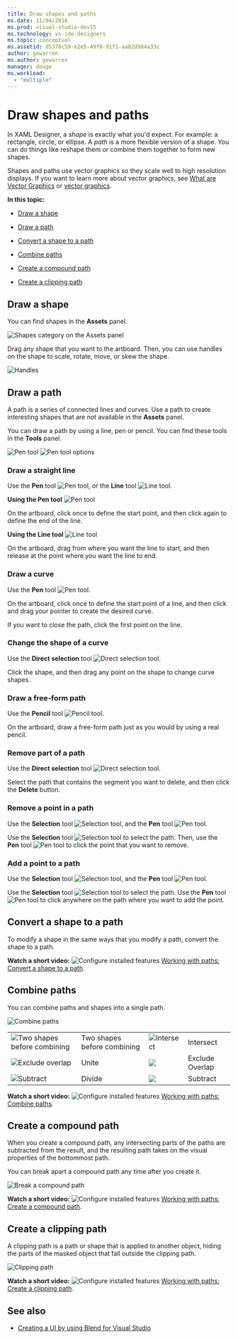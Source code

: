 ```yaml
---
title: Draw shapes and paths
ms.date: 11/04/2016
ms.prod: visual-studio-dev15
ms.technology: vs-ide-designers
ms.topic: conceptual
ms.assetid: d5378c59-e2e5-49f0-91f1-aa82d984a33c
author: gewarren
ms.author: gewarren
manager: douge
ms.workload:
  - "multiple"
---
```

# Draw shapes and paths
In XAML Designer, a *shape* is exactly what you'd expect. For example: a rectangle, circle, or ellipse. A *path* is a more flexible version of a shape. You can do things like reshape them or combine them together to form new shapes.

 Shapes and paths use vector graphics so they scale well to high resolution displays. If you want to learn more about vector graphics, see [What are Vector Graphics](https://www.youtube.com/watch?v=MoCSwF0n-io) or [vector graphics](http://www.webopedia.com/TERM/V/vector_graphics.html).

 **In this topic:**

-   [Draw a shape](#Shape)

-   [Draw a path](#Path)

-   [Convert a shape to a path](#Convert)

-   [Combine paths](#Combine)

-   [Create a compound path](#Compound)

-   [Create a clipping path](#Clipping)

##  <a name="Shape"></a> Draw a shape
 You can find shapes in the **Assets** panel.

 ![Shapes category on the Assets panel](../designers/media/b4_shapes_assetspanel.png)

 Drag any shape that you want to the artboard. Then, you can use handles on the shape to scale, rotate, move, or skew the shape.

 ![Handles](../designers/media/84261e83-3091-4490-ab58-4218b188439e.png)

##  <a name="Path"></a> Draw a path
 A path is a series of connected lines and curves. Use a path to create interesting shapes that are not available in the **Assets** panel.

 You can draw a path by using a line, pen or pencil. You can find these tools in the **Tools** panel.

 ![Pen tool](../designers/media/717956a8-b6a5-4e37-8af3-70bcfc78c82a.png) ![Pen tool options](../designers/media/8fbbbb21-be83-4cf6-903b-3a49f00c9860.png)

### Draw a straight line
 Use the **Pen** tool ![Pen tool](../designers/media/894f8612-e0ed-4e00-84cf-a9bc8f38fc54.png), or the **Line** tool ![Line tool](../designers/media/eb618397-5283-48be-8396-3449be7b6fbf.png).

 **Using the Pen tool** ![Pen tool](../designers/media/894f8612-e0ed-4e00-84cf-a9bc8f38fc54.png)

 On the artboard, click once to define the start point, and then click again to define the end of the line.

 **Using the Line tool** ![Line tool](../designers/media/eb618397-5283-48be-8396-3449be7b6fbf.png)

 On the artboard, drag from where you want the line to start, and then release at the point where you want the line to end.

### Draw a curve
 Use the **Pen** tool ![Pen tool](../designers/media/894f8612-e0ed-4e00-84cf-a9bc8f38fc54.png).

 On the artboard, click once to define the start point of a line, and then click and drag your pointer to create the desired curve.

 If you want to close the path, click the first point on the line.

### Change the shape of a curve
 Use the **Direct selection** tool ![Direct selection tool](../designers/media/6dd6571f-c116-451d-8dd2-1f88b8406362.png).

 Click the shape, and then drag any point on the shape to change curve shapes.

### Draw a free-form path
 Use the **Pencil** tool ![Pencil tool](../designers/media/509dc167-734f-46c9-b012-987ee63450cd.png).

 On the artboard, draw a free-form path just as you would by using a real pencil.

### Remove part of a path
 Use the **Direct selection** tool ![Direct selection tool](../designers/media/6dd6571f-c116-451d-8dd2-1f88b8406362.png).

 Select the path that contains the segment you want to delete, and then click the **Delete** button.

### Remove a point in a path
 Use the **Selection** tool  ![Selection tool](../designers/media/2ff91340-477e-4efa-a0f7-af20851e4daa.png), and the **Pen** tool ![Pen tool](../designers/media/894f8612-e0ed-4e00-84cf-a9bc8f38fc54.png).

 Use the **Selection** tool  ![Selection tool](../designers/media/2ff91340-477e-4efa-a0f7-af20851e4daa.png) to select the path. Then, use the **Pen** tool ![Pen tool](../designers/media/894f8612-e0ed-4e00-84cf-a9bc8f38fc54.png) to click the point that you want to remove.

### Add a point to a path
 Use the **Selection** tool  ![Selection tool](../designers/media/2ff91340-477e-4efa-a0f7-af20851e4daa.png), and the **Pen** tool ![Pen tool](../designers/media/894f8612-e0ed-4e00-84cf-a9bc8f38fc54.png).

 Use the **Selection** tool  ![Selection tool](../designers/media/2ff91340-477e-4efa-a0f7-af20851e4daa.png) to select the path. Use the **Pen** tool ![Pen tool](../designers/media/894f8612-e0ed-4e00-84cf-a9bc8f38fc54.png) to click anywhere on the path where you want to add the point.

##  <a name="Convert"></a> Convert a shape to a path
 To modify a shape in the same ways that you modify a path, convert the shape to a path.

 **Watch a short video:** ![Configure installed features](../designers/media/bldadminconsoleinitialconfigicon.png) [Working with paths: Convert a shape to a path](https://www.youtube.com/watch?v=Io5bC0-nH6Q#t=147).

##  <a name="Combine"></a> Combine paths
 You can combine paths and shapes into a single path.

 ![Combine paths](../designers/media/2df17a5d-a338-4ef4-96c5-dae51cc1ca8a.png)

|||||
|-|-|-|-|
|![Two shapes before combining](../designers/media/b1_1.png)|Two shapes before combining|![Intersect](../designers/media/b1_4.png)|Intersect|
|![Exclude overlap](../designers/media/b1_2.png)|Unite|![](../designers/media/b1_5.png)|Exclude Overlap|
|![Subtract](../designers/media/b1_3.png)|Divide|![](../designers/media/b1_6.png)|Subtract|

 **Watch a short video:** ![Configure installed features](../designers/media/bldadminconsoleinitialconfigicon.png) [Working with paths: Combine paths](https://www.youtube.com/watch?v=Io5bC0-nH6Q#t=195).

##  <a name="Compound"></a> Create a compound path
 When you create a compound path, any intersecting parts of the paths are subtracted from the result, and the resulting path takes on the visual properties of the bottommost path.

 You can break apart a compound path any time after you create it.

 ![Break a compound path](../designers/media/2157a8aa-d9a7-4de4-8de5-b10d28f08a84.png)

 **Watch a short video:** ![Configure installed features](../designers/media/bldadminconsoleinitialconfigicon.png) [Working with paths: Create a compound path](https://www.youtube.com/watch?v=Io5bC0-nH6Q).

##  <a name="Clipping"></a> Create a clipping path
 A clipping path is a path or shape that is applied to another object, hiding the parts of the masked object that fall outside the clipping path.

 ![Clipping path](../designers/media/22471e98-a841-4f39-a3ef-36090cf5a625.png)

 **Watch a short video:** ![Configure installed features](../designers/media/bldadminconsoleinitialconfigicon.png) [Working with paths: Create a clipping path](https://www.youtube.com/watch?v=Io5bC0-nH6Q#t=232).

## See also

- [Creating a UI by using Blend for Visual Studio](../designers/creating-a-ui-by-using-blend-for-visual-studio.md)